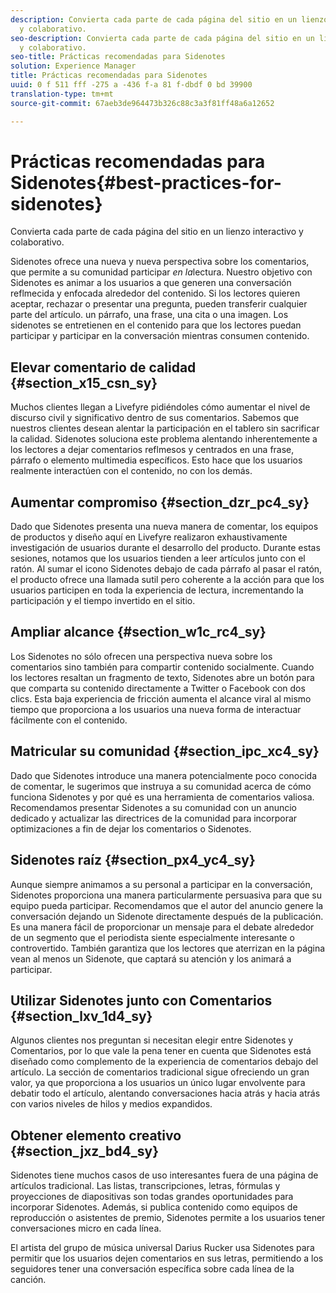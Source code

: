 ```yaml
---
description: Convierta cada parte de cada página del sitio en un lienzo interactivo
  y colaborativo.
seo-description: Convierta cada parte de cada página del sitio en un lienzo interactivo
  y colaborativo.
seo-title: Prácticas recomendadas para Sidenotes
solution: Experience Manager
title: Prácticas recomendadas para Sidenotes
uuid: 0 f 511 fff -275 a -436 f-a 81 f-dbdf 0 bd 39900
translation-type: tm+mt
source-git-commit: 67aeb3de964473b326c88c3a3f81ff48a6a12652

---
```



# Prácticas recomendadas para Sidenotes{#best-practices-for-sidenotes}

Convierta cada parte de cada página del sitio en un lienzo interactivo y colaborativo.

Sidenotes ofrece una nueva y nueva perspectiva sobre los comentarios, que permite a su comunidad participar *en la*lectura. Nuestro objetivo con Sidenotes es animar a los usuarios a que generen una conversación reflmecida y enfocada alrededor del contenido. Si los lectores quieren aceptar, rechazar o presentar una pregunta, pueden transferir cualquier parte del artículo. un párrafo, una frase, una cita o una imagen. Los sidenotes se entretienen en el contenido para que los lectores puedan participar y participar en la conversación mientras consumen contenido.

## Elevar comentario de calidad {#section_x15_csn_sy}

Muchos clientes llegan a Livefyre pidiéndoles cómo aumentar el nivel de discurso civil y significativo dentro de sus comentarios. Sabemos que nuestros clientes desean alentar la participación en el tablero sin sacrificar la calidad. Sidenotes soluciona este problema alentando inherentemente a los lectores a dejar comentarios reflmesos y centrados en una frase, párrafo o elemento multimedia específicos. Esto hace que los usuarios realmente interactúen con el contenido, no con los demás.

## Aumentar compromiso {#section_dzr_pc4_sy}

Dado que Sidenotes presenta una nueva manera de comentar, los equipos de productos y diseño aquí en Livefyre realizaron exhaustivamente investigación de usuarios durante el desarrollo del producto. Durante estas sesiones, notamos que los usuarios tienden a leer artículos junto con el ratón. Al sumar el icono Sidenotes debajo de cada párrafo al pasar el ratón, el producto ofrece una llamada sutil pero coherente a la acción para que los usuarios participen en toda la experiencia de lectura, incrementando la participación y el tiempo invertido en el sitio.

## Ampliar alcance {#section_w1c_rc4_sy}

Los Sidenotes no sólo ofrecen una perspectiva nueva sobre los comentarios sino también para compartir contenido socialmente. Cuando los lectores resaltan un fragmento de texto, Sidenotes abre un botón para que comparta su contenido directamente a Twitter o Facebook con dos clics. Esta baja experiencia de fricción aumenta el alcance viral al mismo tiempo que proporciona a los usuarios una nueva forma de interactuar fácilmente con el contenido.

## Matricular su comunidad {#section_ipc_xc4_sy}

Dado que Sidenotes introduce una manera potencialmente poco conocida de comentar, le sugerimos que instruya a su comunidad acerca de cómo funciona Sidenotes y por qué es una herramienta de comentarios valiosa. Recomendamos presentar Sidenotes a su comunidad con un anuncio dedicado y actualizar las directrices de la comunidad para incorporar optimizaciones a fin de dejar los comentarios o Sidenotes.

## Sidenotes raíz {#section_px4_yc4_sy}

Aunque siempre animamos a su personal a participar en la conversación, Sidenotes proporciona una manera particularmente persuasiva para que su equipo pueda participar. Recomendamos que el autor del anuncio genere la conversación dejando un Sidenote directamente después de la publicación. Es una manera fácil de proporcionar un mensaje para el debate alrededor de un segmento que el periodista siente especialmente interesante o controvertido. También garantiza que los lectores que aterrizan en la página vean al menos un Sidenote, que captará su atención y los animará a participar.

## Utilizar Sidenotes junto con Comentarios {#section_lxv_1d4_sy}

Algunos clientes nos preguntan si necesitan elegir entre Sidenotes y Comentarios, por lo que vale la pena tener en cuenta que Sidenotes está diseñado como complemento de la experiencia de comentarios debajo del artículo. La sección de comentarios tradicional sigue ofreciendo un gran valor, ya que proporciona a los usuarios un único lugar envolvente para debatir todo el artículo, alentando conversaciones hacia atrás y hacia atrás con varios niveles de hilos y medios expandidos.

## Obtener elemento creativo {#section_jxz_bd4_sy}

Sidenotes tiene muchos casos de uso interesantes fuera de una página de artículos tradicional. Las listas, transcripciones, letras, fórmulas y proyecciones de diapositivas son todas grandes oportunidades para incorporar Sidenotes. Además, si publica contenido como equipos de reproducción o asistentes de premio, Sidenotes permite a los usuarios tener conversaciones micro en cada línea.

El artista del grupo de música universal Darius Rucker usa Sidenotes para permitir que los usuarios dejen comentarios en sus letras, permitiendo a los seguidores tener una conversación específica sobre cada línea de la canción.
